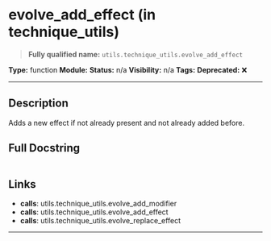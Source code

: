 # evolve_add_effect (in technique_utils)
> **Fully qualified name:** `utils.technique_utils.evolve_add_effect`

**Type:** function
**Module:** 
**Status:** n/a
**Visibility:** n/a
**Tags:** 
**Deprecated:** ❌

---

## Description
Adds a new effect if not already present and not already added before.

## Full Docstring
```

```

## Links
- **calls**: utils.technique_utils.evolve_add_modifier
- **calls**: utils.technique_utils.evolve_add_effect
- **calls**: utils.technique_utils.evolve_replace_effect


---
